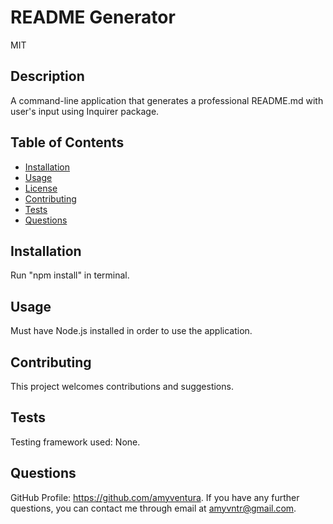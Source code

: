 
# README Generator
MIT

## Description
A command-line application that generates a professional README.md with user's input using Inquirer package.

## Table of Contents

* [Installation](#installation)
* [Usage](#usage)
* [License](#license)
* [Contributing](#contributing)
* [Tests](#tests)
* [Questions](#questions)

## Installation
Run "npm install" in terminal.

## Usage
Must have Node.js installed in order to use the application.

## Contributing
This project welcomes contributions and suggestions.

## Tests
Testing framework used: None.

## Questions
GitHub Profile: https://github.com/amyventura. 
If you have any further questions, you can contact me through email at amyvntr@gmail.com.

